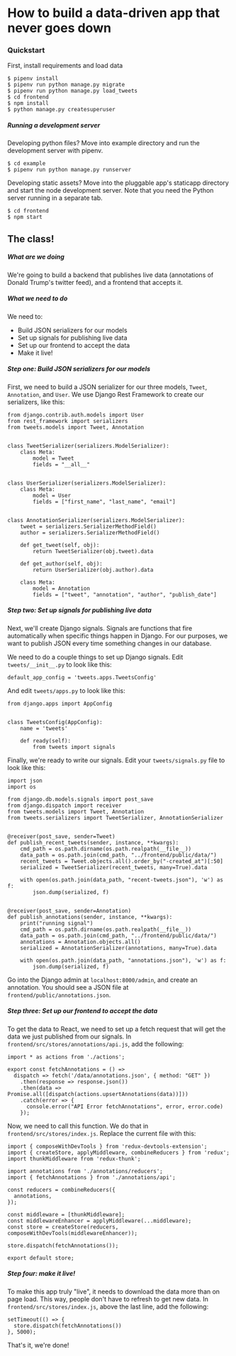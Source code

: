 
# How to build a data-driven app that never goes down

### Quickstart

First, install requirements and load data

```
$ pipenv install
$ pipenv run python manage.py migrate
$ pipenv run python manage.py load_tweets
$ cd frontend
$ npm install
$ python manage.py createsuperuser
```

##### Running a development server

Developing python files? Move into example directory and run the development server with pipenv.

  ```
  $ cd example
  $ pipenv run python manage.py runserver
  ```

Developing static assets? Move into the pluggable app's staticapp directory and start the node development server. Note that you need the Python server running in a separate tab.

  ```
  $ cd frontend
  $ npm start
  ```

## The class!

##### What are we doing

We're going to build a backend that publishes live data (annotations of Donald Trump's twitter feed), and a frontend that accepts it.

##### What we need to do

We need to:

- Build JSON serializers for our models
- Set up signals for publishing live data
- Set up our frontend to accept the data
- Make it live!

##### Step one: Build JSON serializers for our models

First, we need to build a JSON serializer for our three models, `Tweet`, `Annotation`, and `User`. We use Django Rest Framework to create our serializers, like this:

```
from django.contrib.auth.models import User
from rest_framework import serializers
from tweets.models import Tweet, Annotation


class TweetSerializer(serializers.ModelSerializer):
    class Meta:
        model = Tweet
        fields = "__all__"


class UserSerializer(serializers.ModelSerializer):
    class Meta:
        model = User
        fields = ["first_name", "last_name", "email"]


class AnnotationSerializer(serializers.ModelSerializer):
    tweet = serializers.SerializerMethodField()
    author = serializers.SerializerMethodField()

    def get_tweet(self, obj):
        return TweetSerializer(obj.tweet).data

    def get_author(self, obj):
        return UserSerializer(obj.author).data

    class Meta:
        model = Annotation
        fields = ["tweet", "annotation", "author", "publish_date"]
```


##### Step two: Set up signals for publishing live data

Next, we'll create Django signals. Signals are functions that fire automatically when specific things happen in Django. For our purposes, we want to publish JSON every time something changes in our database.

We need to do a couple things to set up Django signals. Edit `tweets/__init__.py` to look like this:

```
default_app_config = 'tweets.apps.TweetsConfig'
```

And edit `tweets/apps.py` to look like this:

```
from django.apps import AppConfig


class TweetsConfig(AppConfig):
    name = 'tweets'

    def ready(self):
        from tweets import signals
```

Finally, we're ready to write our signals. Edit your `tweets/signals.py` file to look like this:

```
import json
import os

from django.db.models.signals import post_save
from django.dispatch import receiver
from tweets.models import Tweet, Annotation
from tweets.serializers import TweetSerializer, AnnotationSerializer


@receiver(post_save, sender=Tweet)
def publish_recent_tweets(sender, instance, **kwargs):
    cmd_path = os.path.dirname(os.path.realpath(__file__))
    data_path = os.path.join(cmd_path, "../frontend/public/data/")
    recent_tweets = Tweet.objects.all().order_by("-created_at")[:50]
    serialized = TweetSerializer(recent_tweets, many=True).data

    with open(os.path.join(data_path, "recent-tweets.json"), 'w') as f:
        json.dump(serialized, f)


@receiver(post_save, sender=Annotation)
def publish_annotations(sender, instance, **kwargs):
    print("running signal")
    cmd_path = os.path.dirname(os.path.realpath(__file__))
    data_path = os.path.join(cmd_path, "../frontend/public/data/")
    annotations = Annotation.objects.all()
    serialized = AnnotationSerializer(annotations, many=True).data

    with open(os.path.join(data_path, "annotations.json"), 'w') as f:
        json.dump(serialized, f)
```

Go into the Django admin at `localhost:8000/admin`, and create an annotation. You should see a JSON file at `frontend/public/annotations.json`.

##### Step three: Set up our frontend to accept the data

To get the data to React, we need to set up a fetch request that will get the data we just published from our signals. In `frontend/src/stores/annotations/api.js`, add the following:

```
import * as actions from './actions';

export const fetchAnnotations = () =>
  dispatch => fetch('/data/annotations.json', { method: "GET" })
    .then(response => response.json())
    .then(data => Promise.all([dispatch(actions.upsertAnnotations(data))]))
    .catch(error => {
      console.error("API Error fetchAnnotations", error, error.code)
    });
```

Now, we need to call this function. We do that in `frontend/src/stores/index.js`. Replace the current file with this:

```
import { composeWithDevTools } from 'redux-devtools-extension';
import { createStore, applyMiddleware, combineReducers } from 'redux';
import thunkMiddleware from 'redux-thunk';

import annotations from './annotations/reducers';
import { fetchAnnotations } from './annotations/api';

const reducers = combineReducers({
  annotations,
});

const middleware = [thunkMiddleware];
const middlewareEnhancer = applyMiddleware(...middleware);
const store = createStore(reducers, composeWithDevTools(middlewareEnhancer));

store.dispatch(fetchAnnotations());

export default store;
```

##### Step four: make it live!

To make this app truly "live", it needs to download the data more than on page load. This way, people don't have to refresh to get new data. In `frontend/src/stores/index.js`, above the last line, add the following:

```
setTimeout(() => {
  store.dispatch(fetchAnnotations())
}, 5000);
```

That's it, we're done!
